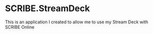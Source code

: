 # SCRIBE.StreamDeck
This is an application I created to allow me to use my Stream Deck with SCRIBE Online
